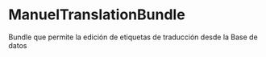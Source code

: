 # ManuelTranslationBundle
Bundle que permite la edición de etiquetas de traducción desde la Base de datos
